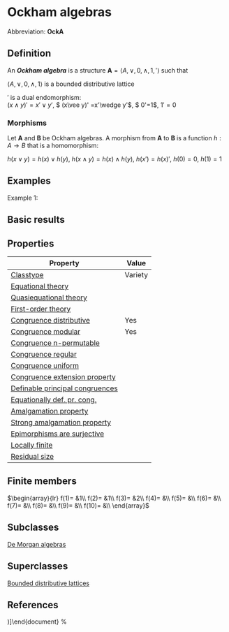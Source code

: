 # Ockham algebras

Abbreviation: **OckA**
## Definition
An ***Ockham algebra*** is a structure $\mathbf{A}=\langle A,\vee
,0,\wedge ,1,'\rangle$ such that


$\langle A,\vee ,0,\wedge ,1\rangle$ is a bounded distributive
lattice


$'$ is a dual endomorphism:  
$(x\wedge y)' =x'\vee y'$, $
(x\vee y)' =x'\wedge y'$, $
0'=1$, $1'=0$
### Morphisms
Let $\mathbf{A}$ and $\mathbf{B}$ be Ockham algebras. A morphism from $\mathbf{A}$ to $\mathbf{B}$ is a function $h:A\rightarrow B$ that is a
homomorphism: 

$h(x\vee y)=h(x)\vee h(y)$, $h(x\wedge y)=h(x)\wedge h(y)$, $h(x')=h(x)'$, $h(0)=0$, $h(1)=1$

## Examples
Example 1: 

## Basic results

## Properties


|Property|Value|
|---|---|
|[Classtype](classtype.md)  |Variety |
|[Equational theory](equational_theory.md)  | |
|[Quasiequational theory](quasiequational_theory.md)  | |
|[First-order theory](first-order_theory.md)  | |
|[Congruence distributive](congruence_distributive.md)  |Yes |
|[Congruence modular](congruence_modular.md)  |Yes |
|[Congruence n-permutable](congruence_n-permutable.md)  | |
|[Congruence regular](congruence_regular.md)  | |
|[Congruence uniform](congruence_uniform.md)  | |
|[Congruence extension property](congruence_extension_property.md)  | |
|[Definable principal congruences](definable_principal_congruences.md)  | |
|[Equationally def. pr. cong.](equationally_def._pr._cong..md)  | |
|[Amalgamation property](amalgamation_property.md)  | |
|[Strong amalgamation property](strong_amalgamation_property.md)  | |
|[Epimorphisms are surjective](epimorphisms_are_surjective.md)  | |
|[Locally finite](locally_finite.md)  | |
|[Residual size](residual_size.md)  | |
## Finite members

$\begin{array}{lr}
f(1)= &1\\
f(2)= &1\\
f(3)= &2\\
f(4)= &\\
f(5)= &\\
f(6)= &\\
f(7)= &\\
f(8)= &\\
f(9)= &\\
f(10)= &\\
\end{array}$

## Subclasses
[De Morgan algebras](de_morgan_algebras.md) 

## Superclasses
[Bounded distributive lattices](bounded_distributive_lattices.md) 


## References


)]\end{document}
%</pre>
